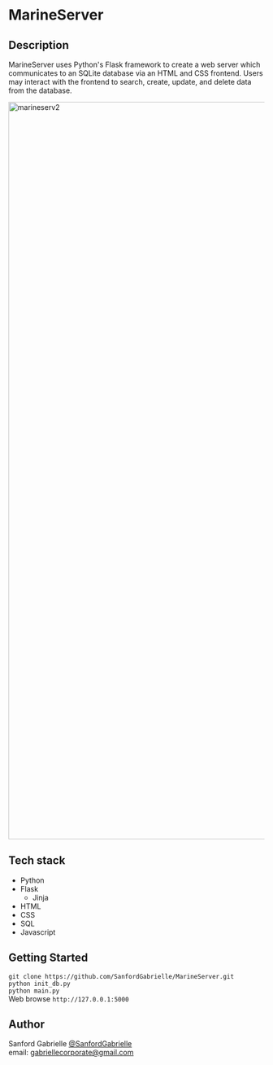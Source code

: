 # MarineServer

## Description
MarineServer uses Python's Flask framework to create a web server which communicates to an SQLite database via an HTML and CSS frontend. Users may interact with the frontend to search, create, update, and delete data from the database.

<img width="1449" alt="marineserv2" src="https://user-images.githubusercontent.com/6204689/193701432-487941de-0d07-46d6-9897-7c5cfdf5d27a.png">

## Tech stack
- Python
- Flask
  - Jinja
- HTML
- CSS
- SQL
- Javascript

## Getting Started
`git clone https://github.com/SanfordGabrielle/MarineServer.git`  
`python init_db.py`  
`python main.py`  
Web browse `http://127.0.0.1:5000`

## Author
Sanford Gabrielle [@SanfordGabrielle](https://github.com/SanfordGabrielle)  
email: gabriellecorporate@gmail.com
